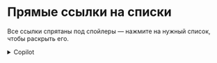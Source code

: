 # Прямые ссылки на списки
Все ссылки спрятаны под спойлеры — нажмите на нужный список, чтобы раскрыть его.

<details>
  <summary>Copilot</summary>
- [RAW](https://raw.githubusercontent.com/NikkyFreaky/OpenWRT_domains/refs/heads/main/Services/copilot.lst)
</details>
